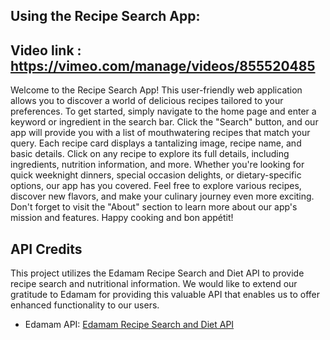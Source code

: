 ## Using the Recipe Search App:

## Video link : https://vimeo.com/manage/videos/855520485

Welcome to the Recipe Search App! This user-friendly web application allows you to discover a world of delicious recipes tailored to your preferences. To get started, simply navigate to the home page and enter a keyword or ingredient in the search bar. Click the "Search" button, and our app will provide you with a list of mouthwatering recipes that match your query. Each recipe card displays a tantalizing image, recipe name, and basic details. Click on any recipe to explore its full details, including ingredients, nutrition information, and more. Whether you're looking for quick weeknight dinners, special occasion delights, or dietary-specific options, our app has you covered. Feel free to explore various recipes, discover new flavors, and make your culinary journey even more exciting. Don't forget to visit the "About" section to learn more about our app's mission and features. Happy cooking and bon appétit!

## API Credits

This project utilizes the Edamam Recipe Search and Diet API to provide recipe search and nutritional information. We would like to extend our gratitude to Edamam for providing this valuable API that enables us to offer enhanced functionality to our users.

- Edamam API: [Edamam Recipe Search and Diet API](https://developer.edamam.com/edamam-recipe-api)

